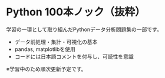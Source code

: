 # Python 100本ノック（抜粋）

学習の一環として取り組んだPythonデータ分析問題集の一部です。
- データ前処理・集計・可視化の基本
- pandas, matplotlibを使用
- コードには日本語コメントを付与し、可読性を意識

※学習中のため順次更新予定です。
